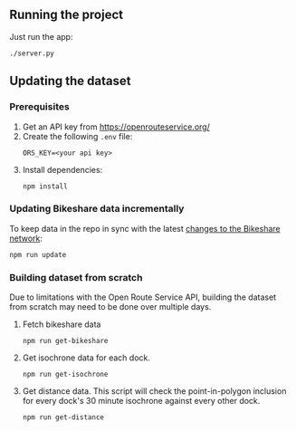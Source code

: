 ## Running the project

Just run the app:
```
./server.py
```

## Updating the dataset

### Prerequisites

1. Get an API key from https://openrouteservice.org/
2. Create the following `.env` file:
    ```
    ORS_KEY=<your api key>
    ```
3. Install dependencies:
    ```
    npm install
    ```

### Updating Bikeshare data incrementally

To keep data in the repo in sync with the latest [changes to the Bikeshare network](https://bikesharetoronto.com/network-info/):

```
npm run update
```

### Building dataset from scratch

Due to limitations with the Open Route Service API, building the dataset from scratch may need to be done over multiple days.

1. Fetch bikeshare data
    ```
    npm run get-bikeshare
    ```
4. Get isochrone data for each dock.
    ```
    npm run get-isochrone
    ```
5. Get distance data. This script will check the point-in-polygon inclusion for every dock's 30 minute isochrone against every other dock.
    ```
    npm run get-distance
    ```
